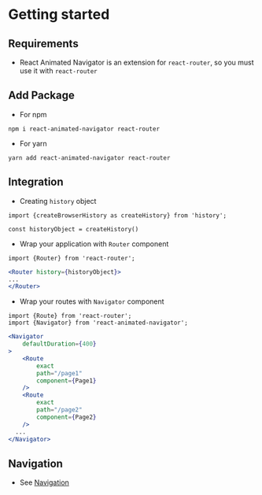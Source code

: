 # Getting started

## Requirements
* React Animated Navigator is an extension for `react-router`, so you must use it with `react-router`

## Add Package

* For npm
```
npm i react-animated-navigator react-router
```

* For yarn
```
yarn add react-animated-navigator react-router
```

## Integration

* Creating `history` object
```
import {createBrowserHistory as createHistory} from 'history';
```
```
const historyObject = createHistory()
```

* Wrap your application with `Router` component
```
import {Router} from 'react-router';
```
```jsx
<Router history={historyObject}>
...
</Router>
```

* Wrap your routes with `Navigator` component
```
import {Route} from 'react-router';
import {Navigator} from 'react-animated-navigator';
```
```jsx
<Navigator
	defaultDuration={400}
>
	<Route
		exact
		path="/page1"
		component={Page1}
	/>
	<Route
		exact
		path="/page2"
		component={Page2}
	/>
  ...
</Navigator>
```

## Navigation

- See [Navigation][1]

  [1]: /samples/0-navigation
